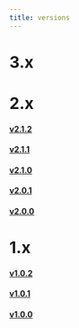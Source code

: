 ```yaml
---
title: versions
---
```


# 3.x

# 2.x
#### [v2.1.2 ](https://github.com/EZ-Robotics/EZ-Template/releases/tag/v2.1.2)
#### [v2.1.1](https://github.com/EZ-Robotics/EZ-Template/releases/tag/v2.1.1) 
#### [v2.1.0](https://github.com/EZ-Robotics/EZ-Template/releases/tag/v2.1.0) 
#### [v2.0.1](https://github.com/EZ-Robotics/EZ-Template/releases/tag/v2.0.1)
#### [v2.0.0](https://github.com/EZ-Robotics/EZ-Template/releases/tag/v2.0.0)

# 1.x
#### [v1.0.2](https://github.com/EZ-Robotics/EZ-Template/releases/tag/v1.0.2)
#### [v1.0.1](https://github.com/EZ-Robotics/EZ-Template/releases/tag/v1.0.1)
#### [v1.0.0](https://github.com/EZ-Robotics/EZ-Template/releases/tag/v1.0.0)

